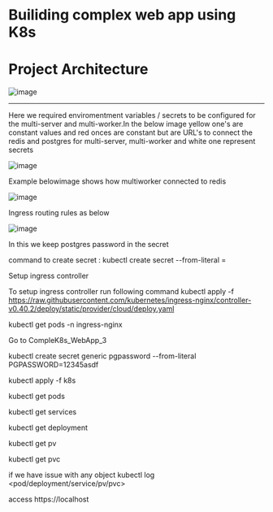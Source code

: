 # Builiding complex web app using K8s

# Project Architecture 

![image](https://user-images.githubusercontent.com/5359534/95662476-ddb95080-0b54-11eb-9505-b37d1f7eaeff.png)

--------------------------------------------------------------------------------------------------------------------------------------------------------------------------------

Here we required enviromentment variables / secrets to be configured for the multi-server and multi-worker.In the below image yellow one's are constant values and red onces are constant but are URL's to connect the redis and postgres for multi-server, multi-worker and white one represent secrets

![image](https://user-images.githubusercontent.com/5359534/95674596-dafb4180-0bce-11eb-8c87-5362f3712021.png)

Example belowimage shows how multiworker connected to redis

![image](https://user-images.githubusercontent.com/5359534/95674838-67f2ca80-0bd0-11eb-9a4d-2944ea761862.png)

Ingress routing rules as below

![image](https://user-images.githubusercontent.com/5359534/95679638-d431f600-0bf1-11eb-9c45-493f9e79ec88.png)

In this we keep postgres password in the secret 

command to create secret : kubectl create secret <sceret type> <secret name> --from-literal <secretkey>=<secret value>
 
 
Setup ingress controller

 
To setup ingress controller run following command
kubectl apply -f https://raw.githubusercontent.com/kubernetes/ingress-nginx/controller-v0.40.2/deploy/static/provider/cloud/deploy.yaml

kubectl get pods -n ingress-nginx


Go to CompleK8s_WebApp_3

kubectl create secret generic pgpassword --from-literal PGPASSWORD=12345asdf

kubectl apply -f k8s

kubectl get pods
 
kubectl get services

kubectl get deployment

kubectl get pv

kubectl get pvc

if we have issue with any object 
kubectl log <pod/deployment/service/pv/pvc> <objectId>

access https://localhost

